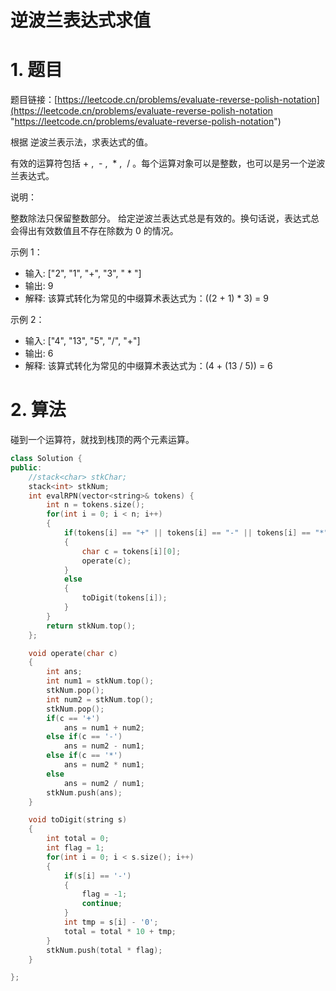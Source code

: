 # 逆波兰表达式求值

# 1. 题目

题目链接：[https://leetcode.cn/problems/evaluate-reverse-polish-notation](https://leetcode.cn/problems/evaluate-reverse-polish-notation "https://leetcode.cn/problems/evaluate-reverse-polish-notation")

根据 逆波兰表示法，求表达式的值。

有效的运算符包括 + ,  - ,  \* ,  / 。每个运算对象可以是整数，也可以是另一个逆波兰表达式。

说明：

整数除法只保留整数部分。 给定逆波兰表达式总是有效的。换句话说，表达式总会得出有效数值且不存在除数为 0 的情况。

示例 1：

- 输入: \["2", "1", "+", "3", " \* "]
- 输出: 9
- 解释: 该算式转化为常见的中缀算术表达式为：((2 + 1) \* 3) = 9

示例 2：

- 输入: \["4", "13", "5", "/", "+"]
- 输出: 6
- 解释: 该算式转化为常见的中缀算术表达式为：(4 + (13 / 5)) = 6

# 2. 算法

碰到一个运算符，就找到栈顶的两个元素运算。

```c++
class Solution {
public:
    //stack<char> stkChar;
    stack<int> stkNum;
    int evalRPN(vector<string>& tokens) {
        int n = tokens.size();
        for(int i = 0; i < n; i++)
        {
            if(tokens[i] == "+" || tokens[i] == "-" || tokens[i] == "*" || tokens[i] == "/")
            {
                char c = tokens[i][0];
                operate(c);
            }
            else
            {
                toDigit(tokens[i]);
            }
        }
        return stkNum.top();
    };

    void operate(char c)
    {
        int ans;
        int num1 = stkNum.top();
        stkNum.pop();
        int num2 = stkNum.top();
        stkNum.pop();
        if(c == '+')
            ans = num1 + num2;
        else if(c == '-')
            ans = num2 - num1;
        else if(c == '*')
            ans = num2 * num1;
        else
            ans = num2 / num1;
        stkNum.push(ans);
    }

    void toDigit(string s)
    {
        int total = 0;
        int flag = 1;
        for(int i = 0; i < s.size(); i++)
        {
            if(s[i] == '-')
            {
                flag = -1;
                continue;
            }
            int tmp = s[i] - '0';
            total = total * 10 + tmp;
        }
        stkNum.push(total * flag);
    }

};
```
